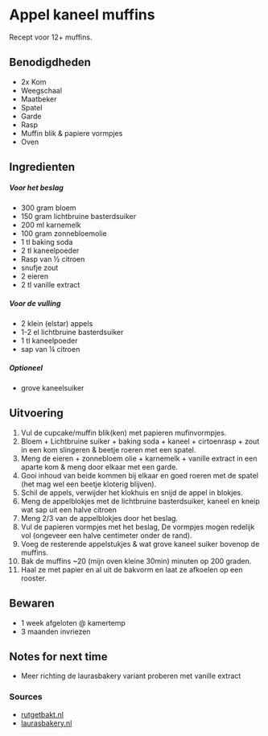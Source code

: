 # Appel kaneel muffins

Recept voor 12+ muffins.

## Benodigdheden

* 2x Kom
* Weegschaal
* Maatbeker
* Spatel
* Garde
* Rasp
* Muffin blik & papiere vormpjes
* Oven

## Ingredienten

##### Voor het beslag

* 300 gram bloem
* 150 gram lichtbruine basterdsuiker
* 200 ml karnemelk
* 100 gram zonnebloemolie
* 1 tl baking soda
* 2 tl kaneelpoeder
* Rasp van ½ citroen
* snufje zout
* 2 eieren
* 2 tl vanille extract

##### Voor de vulling

* 2 klein (elstar) appels
* 1-2 el lichtbruine basterdsuiker
* 1 tl kaneelpoeder
* sap van ¼ citroen

##### Optioneel

* grove kaneelsuiker

## Uitvoering

1. Vul de cupcake/muffin blik(ken) met papieren mufinvormpjes.
2. Bloem + Lichtbruine suiker + baking soda + kaneel + cirtoenrasp + zout in een kom slingeren & beetje roeren met een spatel.
3. Meng de eieren + zonnebloem olie + karnemelk + vanille extract in een aparte kom & meng door elkaar met een garde.
4. Gooi inhoud van beide kommen bij elkaar en goed roeren met de spatel (het mag wel een beetje kloterig blijven).
5. Schil de appels, verwijder het klokhuis en snijd de appel in blokjes.
6. Meng de appelblokjes met de lichtbruine basterdsuiker, kaneel en kneip wat sap uit een halve citroen
7. Meng 2/3 van de appelblokjes door het beslag.
8. Vul de papieren vormpjes met het beslag, De vormpjes mogen redelijk vol (ongeveer een halve centimeter onder de rand).
9. Voeg de resterende appelstukjes & wat grove kaneel suiker bovenop de muffins.
10. Bak de muffins ~20 (mijn oven kleine 30min) minuten op 200 graden.
11. Haal ze met papier en al uit de bakvorm en laat ze afkoelen op een rooster.


## Bewaren

* 1 week afgeloten @ kamertemp
* 3 maanden invriezen

## Notes for next time

* Meer richting de laurasbakery variant proberen met vanille extract

### Sources
* [rutgetbakt.nl](https://rutgerbakt.nl/gebak-recepten/muffins/appel-kaneel-muffins/)
* [laurasbakery.nl](https://www.laurasbakery.nl/appel-kaneel-muffins/)
